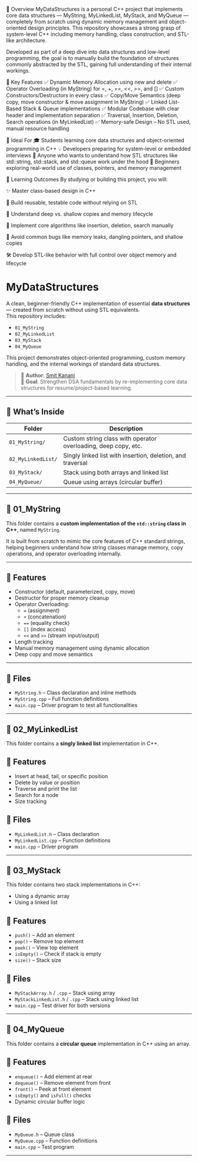 🔹 Overview
MyDataStructures is a personal C++ project that implements core data structures — MyString, MyLinkedList, MyStack, and MyQueue — completely from scratch using dynamic memory management and object-oriented design principles. This repository showcases a strong grasp of system-level C++ including memory handling, class construction, and STL-like architecture.

Developed as part of a deep dive into data structures and low-level programming, the goal is to manually build the foundation of structures commonly abstracted by the STL, gaining full understanding of their internal workings.

🔹 Key Features
✅ Dynamic Memory Allocation using new and delete
✅ Operator Overloading (in MyString) for =, +, ==, <<, >>, and []
✅ Custom Constructors/Destructors in every class
✅ Copy/Move Semantics (deep copy, move constructor & move assignment in MyString)
✅ Linked List-Based Stack & Queue implementations
✅ Modular Codebase with clear header and implementation separation
✅ Traversal, Insertion, Deletion, Search operations (in MyLinkedList)
✅ Memory-safe Design – No STL used, manual resource handling

🔹 Ideal For
🎓 Students learning core data structures and object-oriented programming in C++
💡 Developers preparing for system-level or embedded interviews
🧠 Anyone who wants to understand how STL structures like std::string, std::stack, and std::queue work under the hood
🧪 Beginners exploring real-world use of classes, pointers, and memory management

🔹 Learning Outcomes
By studying or building this project, you will:

✨ Master class-based design in C++

🧱 Build reusable, testable code without relying on STL

🧠 Understand deep vs. shallow copies and memory lifecycle

🧮 Implement core algorithms like insertion, deletion, search manually

🧹 Avoid common bugs like memory leaks, dangling pointers, and shallow copies

🛠️ Develop STL-like behavior with full control over object memory and lifecycle


# MyDataStructures

A clean, beginner-friendly C++ implementation of essential **data structures** — created from scratch without using STL equivalents.  
This repository includes:
- `01_MyString`
- `02_MyLinkedList`
- `03_MyStack`
- `04_MyQueue`

This project demonstrates object-oriented programming, custom memory handling, and the internal workings of standard data structures.

> 🔧 **Author**: [Smit Kanani](https://github.com/SmitKanani55)  
> 🎯 **Goal**: Strengthen DSA fundamentals by re-implementing core data structures for resume/project-based learning.

---

## 🌟 What’s Inside

| Folder            | Description                                 |
|-------------------|---------------------------------------------|
| `01_MyString/`     | Custom string class with operator overloading, deep copy, etc. |
| `02_MyLinkedList/` | Singly linked list with insertion, deletion, and traversal |
| `03_MyStack/`      | Stack using both arrays and linked list     |
| `04_MyQueue/`      | Queue using arrays (circular buffer)        |

---

## 🧱 01_MyString

This folder contains a **custom implementation of the `std::string` class in C++**, named `MyString`.

It is built from scratch to mimic the core features of C++ standard strings, helping beginners understand how string classes manage memory, copy operations, and operator overloading internally.

---

## 🔧 Features

- Constructor (default, parameterized, copy, move)
- Destructor for proper memory cleanup
- Operator Overloading:
  - `=` (assignment)
  - `+` (concatenation)
  - `==` (equality check)
  - `[]` (index access)
  - `<<` and `>>` (stream input/output)
- Length tracking
- Manual memory management using dynamic allocation
- Deep copy and move semantics

---

## 📁 Files

- `MyString.h` – Class declaration and inline methods
- `MyString.cpp` – Full function definitions
- `main.cpp` – Driver program to test all functionalities

---



## 🧱 02_MyLinkedList 

This folder contains a **singly linked list** implementation in C++.

## 🔧 Features

- Insert at head, tail, or specific position
- Delete by value or position
- Traverse and print the list
- Search for a node
- Size tracking

## 📁 Files

- `MyLinkedList.h` – Class declaration
- `MyLinkedList.cpp` – Function definitions
- `main.cpp` – Driver program


---


## 🧱 03_MyStack 

This folder contains two stack implementations in C++:
- Using a dynamic array
- Using a linked list

## 🔧 Features

- `push()` – Add an element
- `pop()` – Remove top element
- `peek()` – View top element
- `isEmpty()` – Check if stack is empty
- `size()` – Stack size

## 📁 Files

- `MyStackArray.h` / `.cpp` – Stack using array
- `MyStackLinkedList.h` / `.cpp` – Stack using linked list
- `main.cpp` – Test driver for both versions



---



## 🧱 04_MyQueue 

This folder contains a **circular queue** implementation in C++ using an array.

## 🔧 Features

- `enqueue()` – Add element at rear
- `dequeue()` – Remove element from front
- `front()` – Peek at front element
- `isEmpty()` and `isFull()` checks
- Dynamic circular buffer logic

## 📁 Files

- `MyQueue.h` – Queue class
- `MyQueue.cpp` – Function definitions
- `main.cpp` – Test program



---



